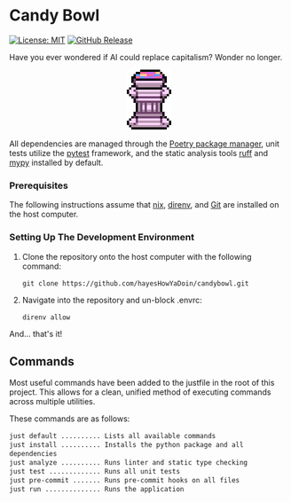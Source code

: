 # Candy Bowl

[![License: MIT](https://img.shields.io/badge/License-MIT-yellow.svg)](https://opensource.org/licenses/MIT)
[![GitHub Release](https://img.shields.io/github/v/release/hayesHowYaDoin/candybowl)]()

Have you ever wondered if AI could replace capitalism? Wonder no longer.

<p align="center">
  <img src="https://github.com/hayesHowYaDoin/candybowl/blob/main/assets/bowl.png?raw=true" alt="You took too much too fast. The candy spills onto the floor."/>
</p>

All dependencies are managed through the [Poetry package manager][1], unit 
tests utilize the [pytest][4] framework, and the static analysis tools 
[ruff][2] and [mypy][3] installed by default.

### Prerequisites

The following instructions assume that [nix][5], [direnv][6], and [Git][7] are 
installed on the host computer.

### Setting Up The Development Environment

1) Clone the repository onto the host computer with the following command:
   ```
   git clone https://github.com/hayesHowYaDoin/candybowl.git
   ```
2) Navigate into the repository and un-block .envrc:
   ```
   direnv allow
   ```

And... that's it!

## Commands

Most useful commands have been added to the justfile in the root of this 
project. This allows for a clean, unified method of executing commands across 
multiple utilities.

These commands are as follows:
```
just default .......... Lists all available commands
just install .......... Installs the python package and all dependencies
just analyze .......... Runs linter and static type checking
just test ............. Runs all unit tests
just pre-commit ....... Runs pre-commit hooks on all files
just run .............. Runs the application
```

[1]: https://python-poetry.org/
[2]: https://docs.astral.sh/ruff/
[3]: https://mypy-lang.org/
[4]: https://docs.pytest.org/en/7.4.x/
[5]: https://nixos.org/
[6]: https://direnv.net/
[7]: https://git-scm.com/

